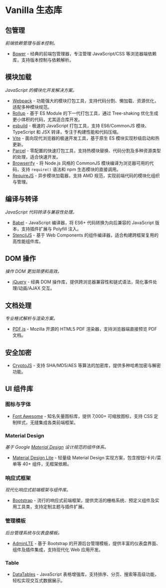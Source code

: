 # Vanilla 生态库

## 包管理

*前端依赖管理与版本控制。*

- [Bower](https://github.com/bower/bower) - 经典的前端包管理器，专注管理 JavaScript/CSS 等浏览器端依赖库，支持版本控制与依赖解析。

## 模块加载

*JavaScript 的模块化开发解决方案。*

- [Webpack](https://github.com/webpack/webpack) - 功能强大的模块打包工具，支持代码分割、懒加载、资源优化，适配多种模块规范。
- [Rollup](https://github.com/rollup/rollup) - 基于 ES Module 的下一代打包工具，通过 Tree-shaking 优化生成更小体积的代码，尤其适合库开发。
- [esbuild](https://github.com/evanw/esbuild) - 极速的 JavaScript 打包工具，支持 ES6/CommonJS 模块、TypeScript 和 JSX 转译，专注于构建性能和代码压缩。
- [Vite](https://github.com/vitejs/vite) - 面向现代浏览器的极速开发工具，基于原生 ES 模块实现秒级启动和热更新。
- [Parcel](https://github.com/parcel-bundler/parcel) - 零配置的快速打包工具，支持热模块替换、代码分割及多种资源类型的处理，适合快速开发。
- [Browserify](https://github.com/browserify/browserify) - 将 Node.js 风格的 CommonJS 模块编译为浏览器可用的代码，支持 `require()` 语法和 npm 生态模块的直接调用。
- [RequireJS](https://github.com/requirejs/requirejs) - 异步模块加载器，支持 AMD 规范，实现前端代码的模块化组织与管理。

## 编译与转译

*JavaScript 代码转译与兼容性处理。*

- [Babel](https://github.com/babel/babel) - JavaScript 编译器，将 ES6+ 代码转换为向后兼容的 JavaScript 版本，支持插件扩展与 Polyfill 注入。
- [StencilJS](https://stenciljs.com/) - 基于 Web Components 的组件编译器，适合构建跨框架复用的高性能组件库。

## DOM 操作

*操作 DOM 更加简便和高效。*

- [jQuery](https://jquery.com/) - 经典 DOM 操作库，提供跨浏览器兼容性和链式语法，简化事件处理/动画/AJAX 交互。

## 文档处理

*专业格式解析与渲染方案。*

- [PDF.js](https://github.com/mozilla/pdf.js) - Mozilla 开源的 HTML5 PDF 渲染器，支持浏览器端直接预览 PDF 文档。

## 安全加密

- [CryptoJS](https://github.com/brix/crypto-js) - 支持 SHA/MD5/AES 等算法的加密库，提供多种哈希加密与解密功能。

## UI 组件库

### 图标与字体

- [Font Awesome](https://fontawesome.com/) - 知名矢量图标库，提供 7,000+ 可缩放图标，支持 CSS 定制样式，无缝集成各类前端框架。

### Material Design

*基于 Google [Material Design](https://en.wikipedia.org/wiki/Material_Design) 设计规范的组件体系。*

- [Material Design Lite](https://github.com/google/material-design-lite) - 轻量级 Material Design 实现方案，包含按钮/卡片/菜单等 40+ 组件，无框架依赖。

### 响应式框架

*现代化响应式前端框架与组件库。*

- [Bootstrap](https://github.com/twbs/bootstrap) - 流行的响应式前端框架，提供灵活的栅格系统、预定义组件及实用工具类，支持定制主题与插件扩展。

### 管理模板

*后台管理系统与仪表盘模板。*

- [AdminLTE](https://github.com/ColorlibHQ/AdminLTE) - 基于 Bootstrap 的开源后台管理模板，提供丰富的仪表盘界面、组件及插件集成，支持现代化 Web 应用开发。

### Table

- [DataTables](https://datatables.net/) - JavaScript 表格增强库，支持排序、分页、搜索等高级功能，轻松实现交互式数据展示。

